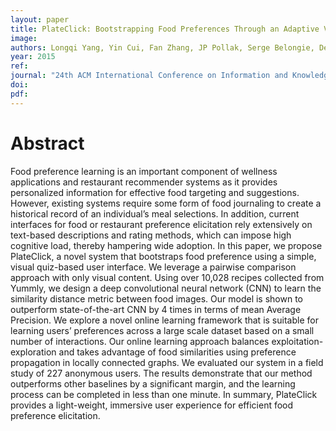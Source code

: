 ```yaml
---
layout: paper
title: PlateClick: Bootstrapping Food Preferences Through an Adaptive Visual Interface
image:
authors: Longqi Yang, Yin Cui, Fan Zhang, JP Pollak, Serge Belongie, Deborah Estrin 
year: 2015
ref:
journal: "24th ACM International Conference on Information and Knowledge Management"
doi:
pdf:
---
```


# Abstract

Food preference learning is an important component of wellness applications and restaurant recommender systems as it provides personalized information for effective food targeting and suggestions. However, existing systems require some form of food journaling to create a historical record of an individual’s meal selections. In addition, current interfaces for food or restaurant preference elicitation rely extensively on text-based descriptions and rating methods, which can impose high cognitive load, thereby hampering wide adoption. In this paper, we propose PlateClick, a novel system that bootstraps food preference using a simple, visual quiz-based user interface. We leverage a pairwise comparison approach with only visual content. Using over 10,028 recipes collected from Yummly, we design a deep convolutional neural network (CNN) to learn the similarity distance metric between food images. Our model is shown to outperform state-of-the-art CNN by 4 times in terms of mean Average Precision. We explore a novel online learning framework that is suitable for learning users’ preferences across a large scale dataset based on a small number of interactions. Our online learning approach balances exploitation-exploration and takes advantage of food similarities using preference propagation in locally connected graphs. We evaluated our system in a field study of 227 anonymous users. The results demonstrate that our method outperforms other baselines by a significant margin, and the learning process can be completed in less than one minute. In summary, PlateClick provides a light-weight, immersive user experience for efficient food preference elicitation.
